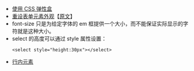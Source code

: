 * [使用 CSS 弹性盒](https://developer.mozilla.org/zh-CN/docs/CSS/Tutorials/Using_CSS_flexible_boxes)
* [重设表单元素外观](https://github.com/yibuyisheng/FE-knowledge/blob/master/css/List.of.Pseudo-Elements.to.Style.Form.Controls.md)【[原文](http://tjvantoll.com/2013/04/15/list-of-pseudo-elements-to-style-form-controls/)】
* font-size 只是为给定字体的 em 框提供一个大小，而不能保证实际显示的字符就是这种大小。
* select 的高度可以通过 style 属性设置：
  ```
  <select style="height:30px"></select>
  ```
* [行内元素](https://github.com/yibuyisheng/FE-knowledge/blob/master/css/inlineBox.md)
